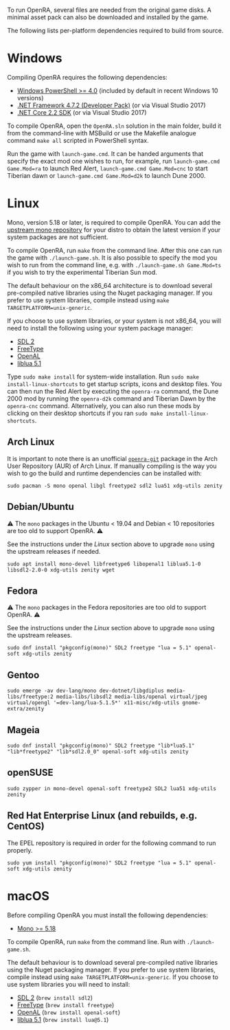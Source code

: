 To run OpenRA, several files are needed from the original game disks.
A minimal asset pack can also be downloaded and installed by the game.

The following lists per-platform dependencies required to build from source.

Windows
=======

Compiling OpenRA requires the following dependencies:
* [Windows PowerShell >= 4.0](http://microsoft.com/powershell) (included by default in recent Windows 10 versions)
* [.NET Framework 4.7.2 (Developer Pack)](https://dotnet.microsoft.com/download/dotnet-framework/net472) (or via Visual Studio 2017)
* [.NET Core 2.2 SDK](https://dotnet.microsoft.com/download/dotnet-core/2.2) (or via Visual Studio 2017)


To compile OpenRA, open the `OpenRA.sln` solution in the main folder, build it from the command-line with MSBuild or use the Makefile analogue command `make all` scripted in PowerShell syntax.

Run the game with `launch-game.cmd`. It can be handed arguments that specify the exact mod one wishes to run, for example, run `launch-game.cmd Game.Mod=ra` to launch Red Alert, `launch-game.cmd Game.Mod=cnc` to start Tiberian dawn or `launch-game.cmd Game.Mod=d2k` to launch Dune 2000.

Linux
=====

Mono, version 5.18 or later, is required to compile OpenRA. You can add the [upstream mono repository](https://www.mono-project.com/download/stable/#download-lin) for your distro to obtain the latest version if your system packages are not sufficient.

To compile OpenRA, run `make` from the command line. After this one can run the game with `./launch-game.sh`. It is also possible to specify the mod you wish to run from the command line, e.g. with `./launch-game.sh Game.Mod=ts` if you wish to try the experimental Tiberian Sun mod.

The default behaviour on the x86_64 architecture is to download several pre-compiled native libraries using the Nuget packaging manager. If you prefer to use system libraries, compile instead using `make TARGETPLATFORM=unix-generic`.

If you choose to use system libraries, or your system is not x86_64, you will need to install the following using your system package manager:
* [SDL 2](http://www.libsdl.org/download-2.0.php)
* [FreeType](http://gnuwin32.sourceforge.net/packages/freetype.htm)
* [OpenAL](http://kcat.strangesoft.net/openal.html)
* [liblua 5.1](http://luabinaries.sourceforge.net/download.html)

Type `sudo make install` for system-wide installation. Run `sudo make install-linux-shortcuts` to get startup scripts, icons and desktop files. You can then run the Red Alert by executing the `openra-ra` command, the Dune 2000 mod by running the `openra-d2k` command and Tiberian Dawn by the `openra-cnc` command. Alternatively, you can also run these mods by clicking on their desktop shortcuts if you ran `sudo make install-linux-shortcuts`.

Arch Linux
----------

It is important to note there is an unofficial [`openra-git`](https://aur.archlinux.org/packages/openra-git) package in the Arch User Repository (AUR) of Arch Linux. If manually compiling is the way you wish to go the build and runtime dependencies can be installed with:

```
sudo pacman -S mono openal libgl freetype2 sdl2 lua51 xdg-utils zenity
```

Debian/Ubuntu
-------------

:warning: The `mono` packages in the Ubuntu < 19.04 and Debian < 10 repositories are too old to support OpenRA. :warning:

See the instructions under the *Linux* section above to upgrade `mono` using the upstream releases if needed.

```
sudo apt install mono-devel libfreetype6 libopenal1 liblua5.1-0 libsdl2-2.0-0 xdg-utils zenity wget
```

Fedora
------

:warning: The `mono` packages in the Fedora repositories are too old to support OpenRA. :warning:

See the instructions under the *Linux* section above to upgrade `mono` using the upstream releases.


```
sudo dnf install "pkgconfig(mono)" SDL2 freetype "lua = 5.1" openal-soft xdg-utils zenity
```

Gentoo
------

```
sudo emerge -av dev-lang/mono dev-dotnet/libgdiplus media-libs/freetype:2 media-libs/libsdl2 media-libs/openal virtual/jpeg virtual/opengl '=dev-lang/lua-5.1.5*' x11-misc/xdg-utils gnome-extra/zenity
```

Mageia
------

```
sudo dnf install "pkgconfig(mono)" SDL2 freetype "lib*lua5.1" "lib*freetype2" "lib*sdl2.0_0" openal-soft xdg-utils zenity
```

openSUSE
--------

```
sudo zypper in mono-devel openal-soft freetype2 SDL2 lua51 xdg-utils zenity
```

Red Hat Enterprise Linux (and rebuilds, e.g. CentOS)
----------------------------------------------------

The EPEL repository is required in order for the following command to run properly.

```
sudo yum install "pkgconfig(mono)" SDL2 freetype "lua = 5.1" openal-soft xdg-utils zenity
```

macOS
=====

Before compiling OpenRA you must install the following dependencies:
* [Mono >= 5.18](https://www.mono-project.com/download/stable/#download-mac)

To compile OpenRA, run `make` from the command line. Run with `./launch-game.sh`.

The default behaviour is to download several pre-compiled native libraries using the Nuget packaging manager. If you prefer to use system libraries, compile instead using `make TARGETPLATFORM=unix-generic`. If you choose to use system libraries you will need to install:
* [SDL 2](http://www.libsdl.org/download-2.0.php) (`brew install sdl2`)
* [FreeType](http://gnuwin32.sourceforge.net/packages/freetype.htm) (`brew install freetype`)
* [OpenAL](http://kcat.strangesoft.net/openal.html) (`brew install openal-soft`)
* [liblua 5.1](http://luabinaries.sourceforge.net/download.html) (`brew install lua@5.1`)


